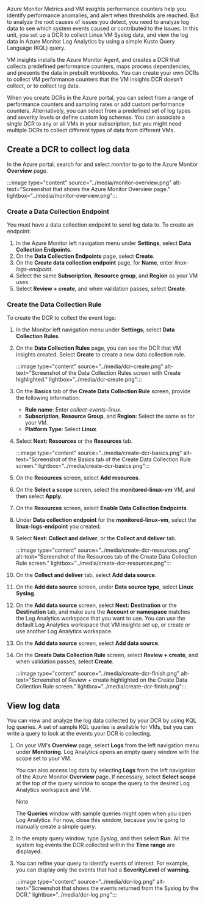 Azure Monitor Metrics and VM insights performance counters help you identify performance anomalies, and alert when thresholds are reached. But to analyze the root causes of issues you detect, you need to analyze log data to see which system events caused or contributed to the issues. In this unit, you set up a DCR to collect Linux VM Syslog data, and view the log data in Azure Monitor Log Analytics by using a simple Kusto Query Language (KQL) query.

VM insights installs the Azure Monitor Agent, and creates a DCR that collects predefined performance counters, maps process dependencies, and presents the data in prebuilt workbooks. You can create your own DCRs to collect VM performance counters that the VM insights DCR doesn't collect, or to collect log data.

When you create DCRs in the Azure portal, you can select from a range of performance counters and sampling rates or add custom performance counters. Alternatively, you can select from a predefined set of log types and severity levels or define custom log schemas. You can associate a single DCR to any or all VMs in your subscription, but you might need multiple DCRs to collect different types of data from different VMs.

## Create a DCR to collect log data

In the Azure portal, search for and select *monitor* to go to the Azure Monitor **Overview** page.

:::image type="content" source="../media/monitor-overview.png" alt-text="Screenshot that shows the Azure Monitor Overview page." lightbox="../media/monitor-overview.png":::

### Create a Data Collection Endpoint

You must have a data collection endpoint to send log data to. To create an endpoint:

1. In the Azure Monitor left navigation menu under **Settings**, select **Data Collection Endpoints**.
1. On the **Data Collection Endpoints** page, select **Create**.
1. On the **Create data collection endpoint** page, for **Name**, enter *linux-logs-endpoint*.
1. Select the same **Subscription**, **Resource group**, and **Region** as your VM uses.
1. Select **Review + create**, and when validation passes, select **Create**.

### Create the Data Collection Rule

To create the DCR to collect the event logs:

1. In the Monitor left navigation menu under **Settings**, select **Data Collection Rules**.
1. On the **Data Collection Rules** page, you can see the DCR that VM insights created. Select **Create** to create a new data collection rule.

   :::image type="content" source="../media/dcr-create.png" alt-text="Screenshot of the Data Collection Rules screen with Create highlighted." lightbox="../media/dcr-create.png":::

1. On the **Basics** tab of the **Create Data Collection Rule** screen, provide the following information:
   - **Rule name**: Enter *collect-events-linux*.
   - **Subscription**, **Resource Group**, and **Region**: Select the same as for your VM.
   - **Platform Type**: Select **Linux**.
1. Select **Next: Resources** or the **Resources** tab.

   :::image type="content" source="../media/create-dcr-basics.png" alt-text="Screenshot of the Basics tab of the Create Data Collection Rule screen." lightbox="../media/create-dcr-basics.png":::

1. On the **Resources** screen, select **Add resources**.
1. On the **Select a scope** screen, select the **monitored-linux-vm** VM, and then select **Apply**.
1. On the **Resources** screen, select **Enable Data Collection Endpoints**.
1. Under **Data collection endpoint** for the **monitored-linux-vm**, select the **linux-logs-endpoint** you created.
1. Select **Next: Collect and deliver**, or the **Collect and deliver** tab.

   :::image type="content" source="../media/create-dcr-resources.png" alt-text="Screenshot of the Resources tab of the Create Data Collection Rule screen." lightbox="../media/create-dcr-resources.png":::

1. On the **Collect and deliver** tab, select **Add data source**.
1. On the **Add data source** screen, under **Data source type**, select **Linux Syslog**.
1. On the **Add data source** screen, select **Next: Destination** or the **Destination** tab, and make sure the **Account or namespace** matches the Log Analytics workspace that you want to use. You can use the default Log Analytics workspace that VM insights set up, or create or use another Log Analytics workspace.

1. On the **Add data source** screen, select **Add data source**.
1. On the **Create Data Collection Rule** screen, select **Review + create**, and when validation passes, select **Create**.

   :::image type="content" source="../media/create-dcr-finish.png" alt-text="Screenshot of Review + create highlighted on the Create Data Collection Rule screen." lightbox="../media/create-dcr-finish.png":::

## View log data

You can view and analyze the log data collected by your DCR by using KQL log queries. A set of sample KQL queries is available for VMs, but you can write a query to look at the events your DCR is collecting.

1. On your VM's **Overview** page, select **Logs** from the left navigation menu under **Monitoring**. Log Analytics opens an empty query window with the scope set to your VM.

   You can also access log data by selecting **Logs** from the left navigation of the Azure Monitor **Overview** page. If necessary, select **Select scope** at the top of the query window to scope the query to the desired Log Analytics workspace and VM.

   >[!NOTE]
   > The **Queries** window with sample queries might open when you open Log Analytics. For now, close this window, because you're going to manually create a simple query.
   
1. In the empty query window, type *Syslog*, and then select **Run**. All the system log events the DCR collected within the **Time range** are displayed.

1. You can refine your query to identify events of interest. For example, you can display only the events that had a **SeverityLevel** of **warning**.

   :::image type="content" source="../media/dcr-log.png" alt-text="Screenshot that shows the events returned from the Syslog by the DCR." lightbox="../media/dcr-log.png":::

